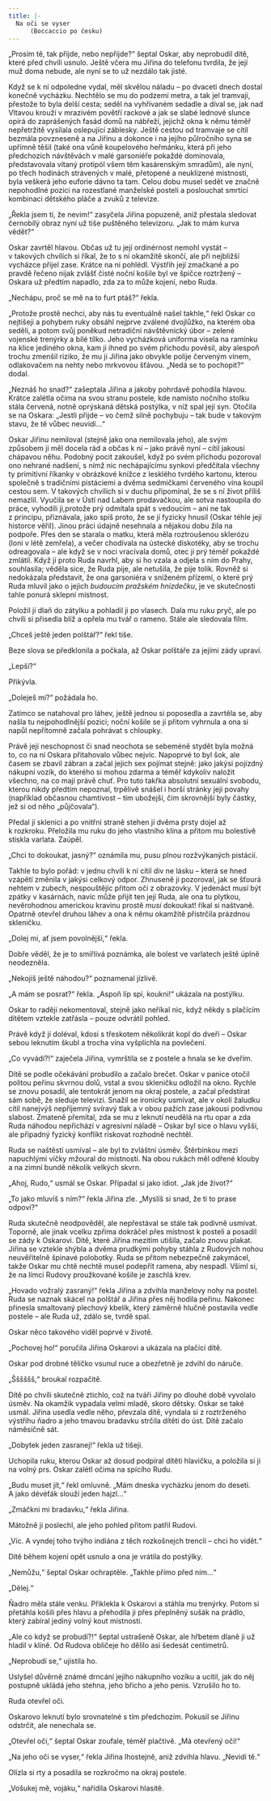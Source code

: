 ```yaml
---
title: |-
  Na oči se vyser
      (Boccaccio po česku)
---
```


„Prosím tě, tak přijde, nebo nepřijde?“ šeptal Oskar, aby neprobudil dítě, které před chvílí usnulo. Ještě včera mu Jiřina do telefonu tvrdila, že její muž doma nebude, ale nyní se to už nezdálo tak jisté.

  

Když se k ní odpoledne vydal, měl skvělou náladu – po dvaceti dnech dostal konečně vycházku. Nechtělo se mu do podzemí metra, a tak jel tramvají, přestože to byla delší cesta; seděl na vyhřívaném sedadle a díval se, jak nad Vltavou krouží v mrazivém povětří rackové a jak se slabé lednové slunce opírá do zaprášených fasád domů na nábřeží, jejichž okna k němu téměř nepřetržitě vysílala oslepující záblesky. Ještě cestou od tramvaje se cítil bezmála povzneseně a na Jiřinu a dokonce i na jejího půlročního syna se upřímně těšil (také ona vůně koupelového heřmánku, která při jeho předchozích návštěvách v malé garsoniéře pokaždé dominovala, představovala vítaný protipól všem těm kasárenským smradům), ale nyní, po třech hodinách strávených v malé, přetopené a neuklizené místnosti, byla veškerá jeho euforie dávno ta tam. Celou dobu musel sedět ve značně nepohodlné pozici na rozestlané manželské posteli a poslouchat smrtící kombinaci dětského pláče a zvuků z televize.

„Řekla jsem ti, že nevim!“ zasyčela Jiřina popuzeně, aniž přestala sledovat černobílý obraz nyní už tiše puštěného televizoru. „Jak to mám kurva vědět?“

Oskar zavrtěl hlavou. Občas už tu její ordinérnost nemohl vystát – v takových chvílích si říkal, že to s ní okamžitě skončí, ale při nejbližší vycházce přijel zase. Krátce na ni pohlédl. Výstřih její zmačkané a po pravdě řečeno nijak zvlášť čisté noční košile byl ve špičce roztržený – Oskara už předtím napadlo, zda za to může kojení, nebo Ruda.

„Nechápu, proč se mě na to furt ptáš?“ řekla.

„Protože prostě nechci, aby nás tu eventuálně našel takhle,“ řekl Oskar co nejtišeji a pohybem ruky obsáhl nejprve zválené dvojlůžko, na kterém oba seděli, a potom svůj poněkud netradiční návštěvnický úbor – zelené vojenské trenýrky a bílé tílko. Jeho vycházková uniforma visela na ramínku na klice jediného okna, kam ji ihned po svém příchodu pověsil, aby alespoň trochu zmenšil riziko, že mu ji Jiřina jako obvykle polije červeným vínem, odlakovačem na nehty nebo mrkvovou šťávou. „Nedá se to pochopit?“ dodal.

„Neznáš ho snad?“ zašeptala Jiřina a jakoby pohrdavě pohodila hlavou. Krátce zalétla očima na svou stranu postele, kde namísto nočního stolku stála červená, notně oprýskaná dětská postýlka, v níž spal její syn. Otočila se na Oskara: „Jestli přijde – vo čemž silně pochybuju – tak bude v takovým stavu, že tě vůbec neuvidí…“

Oskar Jiřinu nemiloval (stejně jako ona nemilovala jeho), ale svým způsobem ji měl docela rád a občas k ní – jako právě nyní – cítil jakousi chápavou něhu. Podobný pocit zakoušel, když po svém příchodu pozoroval ono nehrané nadšení, s nímž nic nechápajícímu synkovi předčítala všechny ty primitivní říkanky v obrázkové knížce z lesklého tvrdého kartonu, kterou společně s tradičními pistáciemi a dvěma sedmičkami červeného vína koupil cestou sem. V takových chvílích si v duchu připomínal, že se s ní život příliš nemazlil. Vyučila se v Ústí nad Labem prodavačkou, ale sotva nastoupila do práce, vyhodili ji,protože prý odmítala spát s vedoucím – ani ne tak z principu, přiznávala, jako spíš proto, že se jí fyzicky hnusil (Oskar téhle její historce věřil). Jinou práci údajně nesehnala a nějakou dobu žila na podpoře. Přes den se starala o matku, která měla roztroušenou sklerózu (loni v létě zemřela), a večer chodívala na ústecké diskotéky, aby se trochu odreagovala – ale když se v noci vracívala domů, otec ji prý téměř pokaždé zmlátil. Když jí proto Ruda navrhl, aby si ho vzala a odjela s ním do Prahy, souhlasila; věděla sice, že Ruda pije, ale netušila, že pije tolik. Rovněž si nedokázala představit, že ona garsoniéra v sníženém přízemí, o které prý Ruda mluvil jako o jejich _budoucím pražském hnízdečku_, je ve skutečnosti tahle ponurá sklepní místnost.

Položil jí dlaň do zátylku a pohladil ji po vlasech. Dala mu ruku pryč, ale po chvíli si přisedla blíž a opřela mu tvář o rameno. Stále ale sledovala film.

„Chceš ještě jeden polštář?“ řekl tiše.

Beze slova se předklonila a počkala, až Oskar polštáře za jejími zády upraví.

„Lepší?“

Přikývla.

„Doleješ mi?“ požádala ho.

Zatímco se natahoval pro láhev, ještě jednou si poposedla a zavrtěla se, aby našla tu nejpohodlnější pozici; noční košile se jí přitom vyhrnula a ona si napůl nepřítomně začala pohrávat s chloupky.

Právě její neschopnost či snad neochota se sebeméně stydět byla možná to, co na ní Oskara přitahovalo vůbec nejvíc. Napoprvé to byl šok, ale časem se zbavil zábran a začal jejich sex pojímat stejně: jako jakýsi pojízdný nákupní vozík, do kterého si mohou zdarma a téměř kdykoliv naložit všechno, na co mají právě chuť. Pro tuto takřka absolutní sexuální svobodu, kterou nikdy předtím nepoznal, trpělivě snášel i horší stránky její povahy (například občasnou chamtivost – tím ubožejší, čím skrovnější byly částky, jež si od něho „půjčovala“).

Předal jí sklenici a po vnitřní straně stehen jí dvěma prsty dojel až k rozkroku. Přeložila mu ruku do jeho vlastního klína a přitom mu bolestivě stiskla varlata. Zaúpěl.

„Chci to dokoukat, jasný?“ oznámila mu, pusu plnou rozžvýkaných pistácií.

Takhle to bylo pořád: v jednu chvíli k ní cítil div ne lásku – která se hned vzápětí změnila v jakýsi celkový odpor. Zhnuseně ji pozoroval, jak se šťourá nehtem v zubech, nespouštějíc přitom oči z obrazovky. V jedenáct musí být zpátky v kasárnách, navíc může přijít ten její Ruda, ale ona tu plytkou, nevěrohodnou americkou kravinu prostě _musí_ dokoukat! říkal si naštvaně. Opatrně otevřel druhou láhev a ona k němu okamžitě přistrčila prázdnou skleničku.

„Dolej mi, ať jsem povolnější,“ řekla.

Dobře věděl, že je to smířlivá poznámka, ale bolest ve varlatech ještě úplně neodezněla.

„Nekojíš ještě náhodou?“ poznamenal jízlivě.

„A mám se posrat?“ řekla. „Aspoň líp spí, koukni!“ ukázala na postýlku.

Oskar to raději nekomentoval, stejně jako neříkal nic, když někdy s plačícím dítětem vztekle zatřásla – pouze odvrátil pohled.

Právě když jí doléval, kdosi s třeskotem několikrát kopl do dveří – Oskar sebou leknutím škubl a trocha vína vyšplíchla na povlečení.

„Co vyvádí?!“ zaječela Jiřina, vymrštila se z postele a hnala se ke dveřím.

Dítě se podle očekávání probudilo a začalo brečet. Oskar v panice otočil politou peřinu skvrnou dolů, vstal a svou skleničku odložil na okno. Rychle se znovu posadil, ale tentokrát jenom na okraj postele, a začal předstírat sám sobě, že sleduje televizi. Snažil se ironicky usmívat, ale v okolí žaludku cítil nanejvýš nepříjemný svíravý tlak a v obou pažích zase jakousi podivnou slabost. Zmateně přemítal, zda se mu z leknutí neudělá na rtu opar a zda Ruda náhodou nepřichází v agresivní náladě – Oskar byl sice o hlavu vyšší, ale případný fyzický konflikt riskovat rozhodně nechtěl.

Ruda se naštěstí usmíval – ale byl to zvláštní úsměv. Štěrbinkou mezi napuchlými víčky mžoural do místnosti. Na obou rukách měl odřené klouby a na zimní bundě několik velkých skvrn.

„Ahoj, Rudo,“ usmál se Oskar. Připadal si jako idiot. „Jak jde život?“

„To jako mluvíš s ním?“ řekla Jiřina zle. „Myslíš si snad, že ti to prase odpoví?“

Ruda skutečně neodpověděl, ale nepřestával se stále tak podivně usmívat. Toporně, ale jinak vcelku zpříma dokráčel přes místnost k posteli a posadil se zády k Oskarovi. Dítě, které Jiřina mezitím utišila, začalo znovu plakat. Jiřina se vztekle shýbla a dvěma prudkými pohyby stáhla z Rudových nohou neuvěřitelně špinavé polobotky. Ruda se přitom nebezpečně zakymácel, takže Oskar mu chtě nechtě musel podepřít ramena, aby nespadl. Všiml si, že na límci Rudovy proužkované košile je zaschlá krev.

„Hovado vožralý zasraný!“ řekla Jiřina a zdvihla manželovy nohy na postel. Ruda se naznak skácel na polštář a Jiřina přes něj hodila peřinu. Nakonec přinesla smaltovaný plechový kbelík, který záměrně hlučně postavila vedle postele – ale Ruda už, zdálo se, tvrdě spal.

Oskar něco takového viděl poprvé v životě.

„Pochovej ho!“ poručila Jiřina Oskarovi a ukázala na plačící dítě.

Oskar pod drobné tělíčko vsunul ruce a obezřetně je zdvihl do náruče.

„Šššššš,“ broukal rozpačitě.

Dítě po chvíli skutečně ztichlo, což na tváři Jiřiny po dlouhé době vyvolalo úsměv. Na okamžik vypadala velmi mladě, skoro dětsky. Oskar se také usmál. Jiřina usedla vedle něho, převzala dítě, vyndala si z roztrženého výstřihu ňadro a jeho tmavou bradavku strčila dítěti do úst. Dítě začalo náměsíčně sát.

„Dobytek jeden zasranej!“ řekla už tišeji.

Uchopila ruku, kterou Oskar až dosud podpíral dítěti hlavičku, a položila si ji na volný prs. Oskar zalétl očima na spícího Rudu.

„Budu muset jít,“ řekl omluvně. „Mám dneska vycházku jenom do deseti. A jako dévéťák slouží jeden hajzl…“

„Zmáčkni mi bradavku,“ řekla Jiřina.

Mátožně ji poslechl, ale jeho pohled přitom patřil Rudovi.

„Víc. A vyndej toho tvýho indiána z těch rozkošnejch trenclí – chci ho vidět.“

Dítě během kojení opět usnulo a ona je vrátila do postýlky.

„Nemůžu,“ šeptal Oskar ochraptěle. „Takhle přímo před ním…“

„Dělej.“

Ňadro měla stále venku. Přiklekla k Oskarovi a stáhla mu trenýrky. Potom si přetáhla košili přes hlavu a přehodila ji přes přeplněný sušák na prádlo, který zabíral jediný volný kout místnosti.

„Ale co když se probudí?!“ šeptal ustrašeně Oskar, ale hřbetem dlaně ji už hladil v klíně. Od Rudova obličeje ho dělilo asi šedesát centimetrů.

„Neprobudí se,“ ujistila ho.

Uslyšel důvěrně známé drncání jejího nákupního vozíku a ucítil, jak do něj postupně ukládá jeho stehna, jeho břicho a jeho penis. Vzrušilo ho to.

Ruda otevřel oči.

Oskarovo leknutí bylo srovnatelné s tím předchozím. Pokusil se Jiřinu odstrčit, ale nenechala se.

„Otevřel oči,“ šeptal Oskar zoufale, téměř plačtivě. „Má otevřený oči!“

„Na jeho oči se vyser,“ řekla Jiřina lhostejně, aniž zdvihla hlavu. „Nevidí tě.“

Olízla si rty a posadila se rozkročmo na okraj postele.

„Vošukej mě, vojáku,“ nařídila Oskarovi hlasitě.
